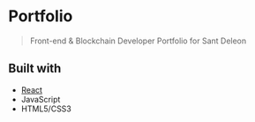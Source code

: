 # Portfolio
> Front-end & Blockchain Developer Portfolio for Sant Deleon



## Built with 
  * [React](https://reactjs.org/)
  * JavaScript
  * HTML5/CSS3

